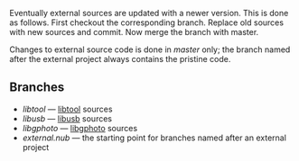 Eventually external sources are updated with a newer version. This is done as follows.
First checkout the corresponding branch. Replace old sources with new sources and commit.
Now merge the branch with master.

Changes to external source code is done in *master* only; the branch named after the
external project always contains the pristine code.

## Branches

- *libtool* — [libtool](http://www.gnu.org/software/libtool/) sources
- *libusb* — [libusb](http://www.libusb.org) sources
- *libgphoto* — [libgphoto](http://www.gphoto.org) sources
- *external.nub* — the starting point for branches named after an external project

